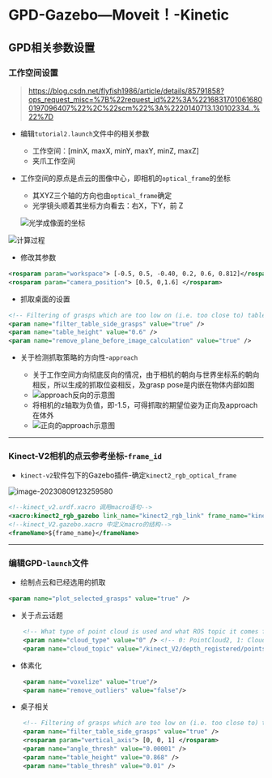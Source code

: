 # GPD-Gazebo—Moveit！-Kinetic

## GPD相关参数设置

### 工作空间设置

> https://blog.csdn.net/flyfish1986/article/details/85791858?ops_request_misc=%7B%22request_id%22%3A%22168317010616800197096407%22%2C%22scm%22%3A%2220140713.130102334..%22%7D

- 编辑`tutorial2.launch`文件中的相关参数

  - 工作空间：[minX, maxX, minY, maxY, minZ, maxZ]
  - 夹爪工作空间

- 工作空间的原点是点云的图像中心，即相机的`optical_frame`的坐标

  - 其XYZ三个轴的方向也由`optical_frame`确定
  - 光学镜头顺着其坐标方向看去：右X，下Y，前 Z

  

  ![光学成像面的坐标](..\..\..\..\assets\66_光学成像面的坐标.png)

![计算过程](..\..\..\..\assets\67_计算过程.png)

- 修改其参数

```xml
<rosparam param="workspace"> [-0.5, 0.5, -0.40, 0.2, 0.6, 0.812]</rosparam>
<rosparam param="camera_position"> [0.5, 0,1.6] </rosparam>
```

- 抓取桌面的设置

```xml
<!-- Filtering of grasps which are too low on (i.e. too close to) table -->
<param name="filter_table_side_grasps" value="true" /> 
<param name="table_height" value="0.6" />
<param name="remove_plane_before_image_calculation" value="true" />
```

- 关于检测抓取策略的方向性-`approach`

  - 关于工作空间方向彻底反向的情况，由于相机的朝向与世界坐标系的朝向相反，所以生成的抓取位姿相反，及grasp pose是内嵌在物体内部如图
  - ![approach反向的示意图](..\..\..\..\assets\68_approach反向的示意图.png)
  - 将相机的z轴取为负值，即-1.5，可得抓取的期望位姿为正向及approach在体外
  - ![正向的approach示意图](..\..\..\..\assets\69_正向的approach示意图.png)


----

### Kinect-V2相机的点云参考坐标-`frame_id`

- `kinect-v2`软件包下的Gazebo插件-确定`kinect2_rgb_optical_frame`

![image-20230809123259580](..\..\..\..\assets\70_image-20230809123259580.png)

```xml
<!--kinect_v2.urdf.xacro 调用macro语句-->
<xacro:kinect2_rgb_gazebo link_name="kinect2_rgb_link" frame_name="kinect2_rgb_optical_frame" camera_name="kinect_V2"/>
<!--kinect_V2.gazebo.xacro 中定义macro的结构-->
<frameName>${frame_name}</frameName>
```

----

### 编辑GPD-`launch`文件

- 绘制点云和已经选用的抓取

```xml
<param name="plot_selected_grasps" value="true" />
```

- 关于点云话题

```xml
    <!-- What type of point cloud is used and what ROS topic it comes from -->
    <param name="cloud_type" value="0" /> <!-- 0: PointCloud2, 1: CloudIndexed, 2: CloudSamples -->
    <param name="cloud_topic" value="/kinect_V2/depth_registered/points" />
```

- 体素化

```xml
    <param name="voxelize" value="true"/>
    <param name="remove_outliers" value="false"/>
```

- 桌子相关

```xml
    <!-- Filtering of grasps which are too low on (i.e. too close to) table -->
    <param name="filter_table_side_grasps" value="true" />
    <rosparam param="vertical_axis"> [0, 0, 1] </rosparam>
    <param name="angle_thresh" value="0.00001" />
    <param name="table_height" value="0.868" />
    <param name="table_thresh" value="0.01" />
```

